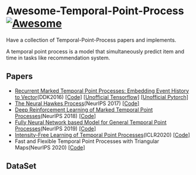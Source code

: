 # Awesome-Temporal-Point-Process [![Awesome](https://cdn.rawgit.com/sindresorhus/awesome/d7305f38d29fed78fa85652e3a63e154dd8e8829/media/badge.svg)](https://github.com/sindresorhus/awesome)
Have a collection of Temporal-Point-Process papers and implements.

A temporal point process is a model that simultaneously predict item and time in tasks like recommendation system.

## Papers
- [Recurrent Marked Temporal Point Processes: Embedding Event History to Vector](https://www.kdd.org/kdd2016/papers/files/rpp1081-duA.pdf)(DDK2016) [[Code]](https://github.com/dunan/NeuralPointProcess) [[Unofficial Tensorflow]](https://github.com/musically-ut/tf_rmtpp) [[Unofficial Pytorch]](https://github.com/woshiyyya/ERPP-RMTPP)
- [The Neural Hawkes Process](http://xxx.itp.ac.cn/abs/1612.09328)(NeurIPS 2017) [[Code]](https://github.com/HMEIatJHU/neurawkes)
- [Deep Reinforcement Learning of Marked Temporal Point Processes](http://xxx.itp.ac.cn/abs/1805.09360)(NeurIPS 2018) [[Code]](https://github.com/Networks-Learning/tpprl)
- [Fully Neural Network based Model for General Temporal Point Processes](https://papers.nips.cc/paper/8485-fully-neural-network-based-model-for-general-temporal-point-processes)(NeurIPS 2019) [[Code]](https://github.com/omitakahiro/NeuralNetworkPointProcess)
- [Intensity-Free Learning of Temporal Point Processes](https://openreview.net/forum?id=HygOjhEYDH)(ICLR2020) [[Code]](https://github.com/shchur/ifl-tpp/blob/master/README.md)
- Fast and Flexible Temporal Point Processes with Triangular Maps(NeurIPS 2020) [[Code]](https://github.com/shchur/triangular-tpp)

## DataSet
